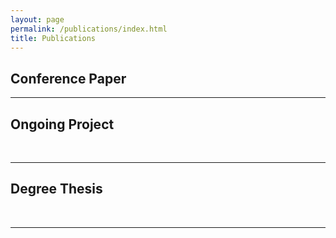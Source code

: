 ```yaml
---
layout: page
permalink: /publications/index.html
title: Publications
---
```



## Conference Paper



---

## Ongoing Project


<br>

---

## Degree Thesis



  <br>

---
